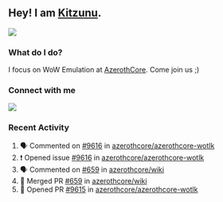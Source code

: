 ## Hey! I am [Kitzunu](https://Github.com/Kitzunu).

<!--<a href="https://github-readme-stats.kitzunu.vercel.app/api?username=Kitzunu&show_icons=true&theme=dark">
  <img align="center" src="https://github-readme-stats.kitzunu.vercel.app/api?username=Kitzunu&show_icons=true&theme=dark" />
</a>-->
<a href="https://github-readme-stats.kitzunu.vercel.app/api?username=Kitzunu&show_icons=true&theme=dark">
  <img align="center" src="https://github-readme-stats.vercel.app/api/top-langs/?username=Kitzunu&layout=compact&theme=dark" />
</a>

### What do I do?

I focus on WoW Emulation at [AzerothCore](https://Github.com/AzerothCore). Come join us ;)

### Connect with me
[![](https://img.shields.io/badge/AzerothCore%20Discord-Connect%20with%20me!-green)](https://discord.com/invite/gkt4y2x)

### Recent Activity

<!--START_SECTION:activity-->
1. 🗣 Commented on [#9616](https://github.com/azerothcore/azerothcore-wotlk/issues/9616) in [azerothcore/azerothcore-wotlk](https://github.com/azerothcore/azerothcore-wotlk)
2. ❗️ Opened issue [#9616](https://github.com/azerothcore/azerothcore-wotlk/issues/9616) in [azerothcore/azerothcore-wotlk](https://github.com/azerothcore/azerothcore-wotlk)
3. 🗣 Commented on [#659](https://github.com/azerothcore/wiki/issues/659) in [azerothcore/wiki](https://github.com/azerothcore/wiki)
4. 🎉 Merged PR [#659](https://github.com/azerothcore/wiki/pull/659) in [azerothcore/wiki](https://github.com/azerothcore/wiki)
5. 💪 Opened PR [#9615](https://github.com/azerothcore/azerothcore-wotlk/pull/9615) in [azerothcore/azerothcore-wotlk](https://github.com/azerothcore/azerothcore-wotlk)
<!--END_SECTION:activity-->
